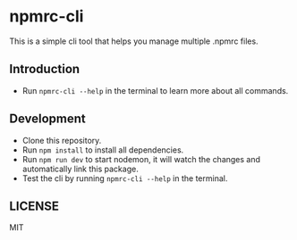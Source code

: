 # npmrc-cli

This is a simple cli tool that helps you manage multiple .npmrc files.

## Introduction

-   Run `npmrc-cli --help` in the terminal to learn more about all commands.

## Development

-   Clone this repository.
-   Run `npm install` to install all dependencies.
-   Run `npm run dev` to start nodemon, it will watch the changes and automatically link this package.
-   Test the cli by running `npmrc-cli --help` in the terminal.

## LICENSE

MIT
